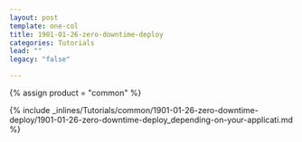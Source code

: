 ```yaml
---
layout: post
template: one-col
title: 1901-01-26-zero-downtime-deploy
categories: Tutorials
lead: ""
legacy: "false"

---
```

{% assign product = "common" %}

{% include _inlines/Tutorials/common/1901-01-26-zero-downtime-deploy/1901-01-26-zero-downtime-deploy_depending-on-your-applicati.md %}
